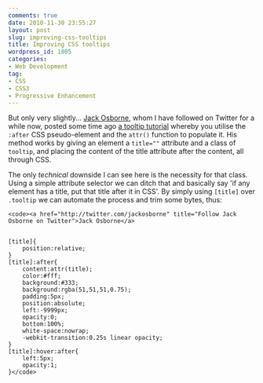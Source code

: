 ```yaml
---
comments: true
date: 2010-11-30 23:55:27
layout: post
slug: improving-css-tooltips
title: Improving CSS tooltips
wordpress_id: 1805
categories:
- Web Development
tag:
- CSS
- CSS3
- Progressive Enhancement
---
```


But only very slightly... [Jack Osborne](http://twitter.com/jackosborne), whom I have followed on Twitter for a while now, posted some time ago [a tooltip tutorial](http://jackosborne.co.uk/articles/css-tooltips-with-the-pseudo-element/) whereby you utilise the `:after` CSS pseudo-element and the `attr()` function to populate it. His method works by giving an element a `title=""` attribute and a class of `tooltip`, and placing the content of the title attribute after the content, all through CSS.

The only _technical_ downside I can see here is the necessity for that class. Using a simple attribute selector we can ditch that and basically say 'if any element has a title, put that title after it in CSS'. By simply using `[title]` over `.tooltip` we can automate the process and trim some bytes, thus:


    
    <code><a href="http://twitter.com/jackosborne" title="Follow Jack Osborne on Twitter">Jack Osborne</a>
    
    
    [title]{
    	position:relative;
    }
    [title]:after{
    	content:attr(title);
    	color:#fff;
    	background:#333;
    	background:rgba(51,51,51,0.75);
    	padding:5px;
    	position:absolute;
    	left:-9999px;
    	opacity:0;
    	bottom:100%;
    	white-space:nowrap;
    	-webkit-transition:0.25s linear opacity;
    }
    [title]:hover:after{
    	left:5px;
    	opacity:1;
    }</code>
